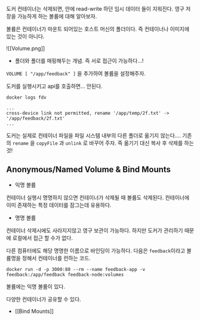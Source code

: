 도커 컨테이너는 삭제되면, 안에 read-write 하던 임시 데이터 들이 지워진다. 영구 저장을 가능하게 하는 볼륨에 대해 알아보자.

볼륨은 컨테이너가 마운트 되어있는 호스트 머신의 폴더이다. 즉 컨테이너나 이미지에 있는 것이 아니다.

![[Volume.png]]
- 폴더와 폴더를 매핑해두는 개념. 즉 서로 접근이 가능하다...!

`VOLUME [ "/app/feedback" ]` 을 추가하여 볼륨을 설정해주자.

도커를 실행시키고 api를 호출하면... 안된다. 

```
docker logs fdv

...
cross-device link not permitted, rename '/app/temp/2f.txt' -> '/app/feedback/2f.txt'
...

```

도커는 실제로 컨테이너 파일을 파일 시스템 내부의 다른 폴더로 옮기지 않는다....
기존의 `rename` 을 `copyFile` 과 `unlink` 로 바꾸어 주자.
즉 옮기기 대신 복사 후 삭제를 하는 것!


## Anonymous/Named Volume & Bind Mounts

- 익명 볼륨

컨테이너 실행시 명명하지 않으면 컨테이너가 삭제될 때 볼륨도 삭제된다. 
컨테이너에 이미 존재하는 특정 데이터를 잠그는데 유용하다. 


- 명명 볼륨

컨테이너 삭제시에도 사라지지않고 영구 보관이 가능하다. 하지만 도커가 관리하기 때문에 로컬에서 접근 할 수가 없다. 

다른 컴퓨터에도 해당 명명한 이름으로 바인딩이 가능하다.
다음은 `feedback`이라고 볼륨명을 정해서 컨테이너를 런하는 코드. 

```
docker run -d -p 3000:80 --rm --name feedback-app -v feedback:/app/feedback feedback-node:volumes
```

볼륨에는 익명 볼륨이 있다. 

다양한 컨테이너가 공유할 수 있다. 


- [[Bind Mounts]]



